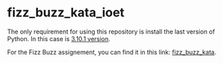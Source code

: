 # fizz_buzz_kata_ioet

The only requirement for using this repository is install the last version of Python. In this case is [3.10.1 version](https://www.python.org/downloads/).

For the Fizz Buzz assignement, you can find it in this link: [fizz_buzz_kata](http://tddbuddy.com/katas/Fizz%20Buzz%20Whiz.pdf).

